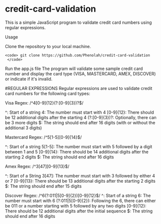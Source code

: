 # credit-card-validation

This is a simple JavaScript program to validate credit card numbers using regular expressions.

Usage

Clone the repository to your local machine.

	<code> git clone https://github.com/Phenolah/credit-card-validation
     </code>
     
Run the app.js file
The program will validate some sample credit card number and display the card type (VISA, MASTERCARD, AMEX, DISCOVER) or indicate if it's invalid.


#REGULAR EXPRESSIONS
Regular expressions are used to validate credit card numbers for the following card types:

Visa Regex: /^4[0-9]{12}(?:[0-9]{3})?$/

  ^: Start of a string
  4: The number must start with 4
  [0-9]{12}: There should be 12 additional digits after the starting 4
  (?:[0-9]{3})?: Optionally, there can be 3 more digits
  $: The string should end after 16 digits (with or without the additional 3 digits)

Mastercard Regex: /^5[1-5][0-9]{14}$/

  ^: Start of a string
  5[1-5]: The number must start with 5 followed by a digit between 1 and 5
  [0-9]{14}: There should be 14 additional digits after the starting 2 digits
  $: The string should end after 16 digits

Amex Regex: /^3[47][0-9]{13}$/

  ^: Start of a String
  3[47]: The number must start with 3 followed by either 4 or 7
  [0-9]{13}: There should be 13 additional digits after the starting 2 digits
  $: The string should end after 15 digits

Discover Regex: /^6(?:011|5[0-9]{2})[0-9]{12}$/
  ^: Start of a string
  6: The number must start with 6
  (?:011|5[0-9]{2}): Following the 6, there can either be 011 or a number starting with 5 followed by any two digits
  [0-9]{12}: There should be 12 additional digits after the initial sequence
  $: The string should end after 16 digits
